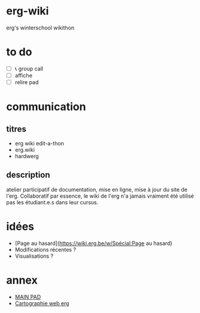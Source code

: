 # erg-wiki
erg's winterschool wikithon

# to do
* [ ] 📞 group call 
* [ ] affiche
* [ ] relire pad

# communication
## titres
* erg wiki edit-a-thon
* erg.wiki
* hardwerg

## description
atelier participatif de documentation, mise en ligne, mise à jour du site de l'erg. Collaboratif par essence, le wiki de l'erg n'a jamais vraiment été utilisé pas les étudiant.e.s dans leur cursus.

# idées
* [Page au hasard](https://wiki.erg.be/w/Spécial:Page au hasard)
* Modifications récentes ?
* Visualisations ?

# annex
* [MAIN PAD](https://pads.erg.be/p/231204_hardwerg_reunion)
* [Cartographie web erg](https://pads.erg.be/p/cartographiedesinternetsdelerg)
